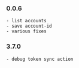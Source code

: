 ### 0.0.6
	- list accounts
	- save account-id
	- various fixes
### 3.7.0
	- debug token sync action
